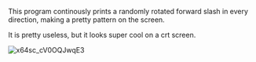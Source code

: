 This program continously prints a randomly rotated forward slash in every direction, making a pretty pattern on the screen.

It is pretty useless, but it looks super cool on a crt screen.

![x64sc_cV0OQJwqE3](https://github.com/halogod35/c64-programs/assets/6503891/a4fd6967-34a6-4e42-a742-e8b79b645d12)
